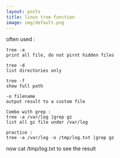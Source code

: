 ```yaml
---
layout: posts
title: linux tree function
image: img/default.png
---
```


often used :
```
tree -a
print all file, do not pirnt hidden files

tree -d
list directories only

tree -f
show full path

-o filename
output result to a custom file

Combo with grep :
tree -a /var/log |grep gz
list all gz file under /var/log

practice :
tree -a /var/log -o /tmp/log.txt |grep gz
```
now cat /tmp/log.txt to see the result
